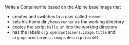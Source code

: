 Write a Containerfile based on the Alpine base image that
- creates and switches to a user called `runner`
- sets his home dir `/home/runner` as the working directory
- copies the script `hello.sh` into the working directory
- has the labels `org.opencontainers.image.title` and `org.opencontainers.image.description` set
